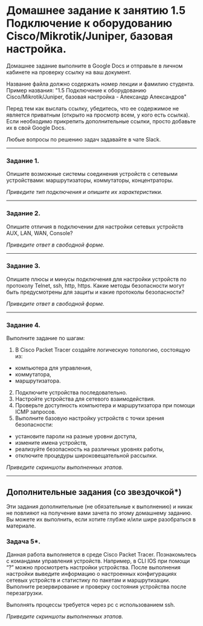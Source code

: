 # Домашнее задание к занятию 1.5 Подключение к оборудованию Cisco/Mikrotik/Juniper, базовая настройка. 

Домашнее задание выполните в Google Docs и отправьте в личном кабинете на проверку ссылку на ваш документ.

Название файла должно содержать номер лекции и фамилию студента. Пример названия: "1.5 Подключение к оборудованию Cisco/Mikrotik/Juniper, базовая настройка  - Александр Александров"

Перед тем как выслать ссылку, убедитесь, что ее содержимое не является приватным (открыто на просмотр всем, у кого есть ссылка). Если необходимо прикрепить дополнительные ссылки, просто добавьте их в свой Google Docs.

Любые вопросы по решению задач задавайте в чате Slack.

---

### Задание 1. 

Опишите возможные системы соединения устройств с сетевыми устройствами: маршрутизаторы, коммутаторы, концентраторы. 

*Приведите тип подключения и опишите их характеристики.*

---

### Задание 2.

Опишите отличия в подключении для настройки сетевых устройств AUX, LAN, WAN, Console? 

*Приведите ответ в свободной форме.*

---

### Задание 3.

Опишите плюсы и минусы подключения для настройки устройств по протоколу Telnet, ssh, http, https. Какие методы безопасности могут быть предусмотрены для защиты и какие протоколы безопасности? 

*Приведите ответ в свободной форме.*

---

### Задание 4.

Выполните задание по шагам:

1. В Cisco Packet Tracer cоздайте логическую топологию, состоящую из:
- компьютера для управления,
- коммутатора,
- маршрутизатора.
2. Подключите устройства последовательно.
3. Настройте устройства для сетевого взаимодействия.
4. Проверьте доступность компьютера и маршрутизатора при помощи ICMP запросов. 
5. Выполните базовую настройку устройств с точки зрения безопасности:
- установите пароли на разные уровни доступа, 
- измените имена устройств, 
- реализуйте безопасность на различных уровнях работы, 
- отключите процедуры широковещательной рассылки.

*Приведите скриншоты выполненных этапов.*

---

## Дополнительные задания (со звездочкой*)
Эти задания дополнительные (не обязательные к выполнению) и никак не повлияют на получение вами зачета по этому домашнему заданию. Вы можете их выполнить, если хотите глубже и/или шире разобраться в материале.

### Задача 5*.

Данная работа выполняется в среде Cisco Packet Tracer. Познакомьтесь с командами управления устройств. Например, в CLI IOS при помощи “?” можно просмотреть настройки устройства. 
После выполнения настройки выведите информацию о настроенных конфигурациях сетевых устройств и статистику по пакетам и маршрутизации. 
Выполните резервирование и проверку состояния устройства после перезагрузки. 

Выполнять процессы требуется через pc с использованием ssh. 

*Приведите скриншоты выполненных этапов.*
